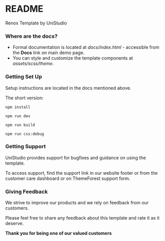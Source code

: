 # README #

Renox Template by UniStudio

### Where are the docs? ###

* Formal documentation is located at *docs/index.html* - accessible from the **Docs** link on main demo page.
* You can style and customize the template components at *assets/scss/theme*.

### Getting Set Up ###

Setup instructions are located in the docs mentioned above.

The short version:

``` npm install ```

``` npm run dev ```

``` npm run build ```

``` npm run css:debug ```

### Getting Support ###

UniStudio provides support for bugfixes and guidance on using the template.

To access support, find the support link in our website footer or from the customer care dashboard or on ThemeForest support form.

### Giving Feedback ###

We strive to improve our products and we rely on feedback from our customers.

Please feel free to share any feedback about this template and rate it as it deserve.

**Thank you for being one of our valued customers**